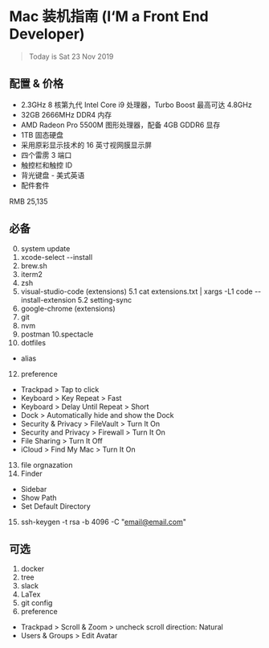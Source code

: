 # Mac 装机指南 (I‘M a Front End Developer)

> Today is Sat 23 Nov 2019

## 配置 & 价格

- 2.3GHz 8 核第九代 Intel Core i9 处理器，Turbo Boost 最高可达 4.8GHz
- 32GB 2666MHz DDR4 内存
- AMD Radeon Pro 5500M 图形处理器，配备 4GB GDDR6 显存
- 1TB 固态硬盘
- 采用原彩显示技术的 16 英寸视网膜显示屏
- 四个雷雳 3 端口
- 触控栏和触控 ID
- 背光键盘 - 美式英语
- 配件套件

RMB 25,135

## 必备

0. system update
1. xcode-select --install
2. brew.sh
3. iterm2
4. zsh
5. visual-studio-code (extensions)
  5.1 cat extensions.txt | xargs -L1 code --install-extension
  5.2 setting-sync
6. google-chrome (extensions)
7. git
8. nvm 
9. postman
10.spectacle
11. dotfiles
 - alias
12. preference

- Trackpad > Tap to click
- Keyboard > Key Repeat > Fast
- Keyboard > Delay Until Repeat > Short
- Dock > Automatically hide and show the Dock
- Security & Privacy > FileVault > Turn It On
- Security and Privacy > Firewall > Turn It On 
- File Sharing > Turn It Off
- iCloud > Find My Mac > Turn It On
13. file orgnazation
14. Finder
  - Sidebar
  - Show Path
  - Set Default Directory
15. ssh-keygen -t rsa -b 4096 -C "email@email.com"

## 可选

1. docker
2. tree
3. slack
4. LaTex
5. git config
6. preference

- Trackpad > Scroll & Zoom > uncheck scroll direction: Natural
- Users & Groups > Edit Avatar
